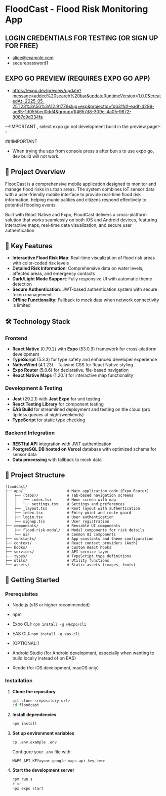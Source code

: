 # FloodCast - Flood Risk Monitoring App

##  LOGIN CREDENTIALS FOR TESTING (OR SIGN UP FOR FREE)
- alice@example.com
- securepassword1

## EXPO GO PREVIEW (REQUIRES EXPO GO APP)

- https://expo.dev/preview/update?message=added%20search%20bar&updateRuntimeVersion=1.0.0&createdAt=2025-05-25T23%3A56%3A12.917Z&slug=exp&projectId=fd631fd1-eadf-4299-ae85-1d055bed0dd4&group=1f4657d8-309e-4a05-9872-8067c9d334fa

--!IMPORTANT , select expo go not development build in the preview page!--

##!IMPORTANT
- When trying the app from console press s after bun s to use expo go, dev build will not work. 


## 📱 Project Overview

FloodCast is a comprehensive mobile application designed to monitor and manage flood risks in urban areas. The system combines IoT sensor data with a user-friendly mobile interface to provide real-time flood risk information, helping municipalities and citizens respond effectively to potential flooding events.

Built with React Native and Expo, FloodCast delivers a cross-platform solution that works seamlessly on both iOS and Android devices, featuring interactive maps, real-time data visualization, and secure user authentication.

## 🌟 Key Features

- **Interactive Flood Risk Map**: Real-time visualization of flood risk areas with color-coded risk levels
- **Detailed Risk Information**: Comprehensive data on water levels, affected areas, and emergency contacts
- **Dark/Light Mode Support**: Fully responsive UI with automatic theme detection
- **Secure Authentication**: JWT-based authentication system with secure token management
- **Offline Functionality**: Fallback to mock data when network connectivity is limited

## 🛠️ Technology Stack

### Frontend
- **React Native** (0.79.2) with **Expo** (53.0.9) framework for cross-platform development
- **TypeScript** (5.3.3) for type safety and enhanced developer experience
- **NativeWind** (4.1.23) - Tailwind CSS for React Native styling
- **Expo Router** (5.0.6) for declarative, file-based navigation
- **React Native Maps** (1.20.1) for interactive map functionality

### Development & Testing
- **Jest** (29.2.1) with **Jest Expo** for unit testing
- **React Testing Library** for component testing
- **EAS Build** for streamlined deployment and testing on the cloud (pro tip:less queues at night/weekends)
- **TypeScript** for static type checking

### Backend Integration
- **RESTful API** integration with JWT authentication
- **PostgreSQL DB hosted on Vercel** database with optimized schema for sensor data
- **Data processing** with fallback to mock data

## 📂 Project Structure

```
floodcast/
├── app/                    # Main application code (Expo Router)
│   ├── (tabs)/             # Tab-based navigation screens
│   │   ├── index.tsx       # Home screen with map
│   │   └── settings.tsx    # Settings and preferences
│   ├── _layout.tsx         # Root layout with authentication
│   ├── index.tsx           # Entry point and route guard
│   ├── login.tsx           # User authentication
│   └── signup.tsx          # User registration
├── components/             # Reusable UI components
│   ├── flood-risk-modal/   # Modal components for risk details
│   └── ui/                 # Common UI components
├── constants/              # App constants and theme configuration
├── context/                # React context providers (Auth)
├── hooks/                  # Custom React hooks
├── services/               # API service layer
├── types/                  # TypeScript type definitions
├── utils/                  # Utility functions
└── assets/                 # Static assets (images, fonts)
```

## 🚀 Getting Started

### Prerequisites
- Node.js (v18 or higher recommended)
- npm
- Expo CLI: `npm install -g @expo/cli`
- EAS CLI: `npm install -g eas-cli`
  
- [OPTIONAL:]
- Android Studio (for Android development, especially when wanting to build locally instead of on EAS)
- Xcode (for iOS development, macOS only)

### Installation

1. **Clone the repository**
   ```bash
   git clone <repository-url>
   cd floodcast
   ```

2. **Install dependencies**
   ```bash
   npm install
   ```

3. **Set up environment variables**
   ```bash
   cp .env.example .env
   ```
   
   Configure your `.env` file with:
   ```
   MAPS_API_KEY=your_google_maps_api_key_here
   ```

4. **Start the development server**
   ```bash
   npm run s
   # or
   npx expo start
   ```





```




